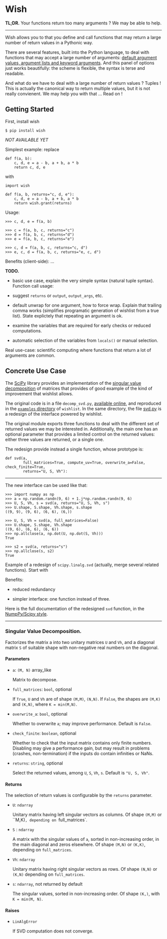 
Wish
================================================================================

**TL;DR.** Your functions return too many arguments ? We may be able to help.

-----

Wish allows you to that you define and call functions that may
return a large number of return values in a Pythonic way.

There are several features, built into the Python language, to deal with
functions that may accept a large number of arguments: [default argument values, 
argument lists and keyword arguments][arguments]. And this panel of options
just works beautifully: the scheme is flexible, the syntax is terse and readable.

[arguments]: https://docs.python.org/2/tutorial/controlflow.html#more-on-defining-functions

And what do we have to deal with a large number of return values ? Tuples !
This is actually the canonical way to return multiple values, but it is not
really convienent. We may help you with that ... Read on !


Getting Started
--------------------------------------------------------------------------------

First, install wish

    $ pip install wish

*NOT AVAILABLE YET*

Simplest example: replace

  
    def f(a, b):
        c, d, e = a - b, a + b, a * b
        return c, d, e

with

    import wish

    def f(a, b, returns="c, d, e"):
        c, d, e = a - b, a + b, a * b
        return wish.grant(returns)


Usage:

    >>> c, d, e = f(a, b) 

    >>> c = f(a, b, c, returns="c")
    >>> d = f(a, b, c, returns="d")
    >>> e = f(a, b, c, returns="e")

    >>> c, d = f(a, b, c, returns="c, d")
    >>> e, c, d = f(a, b, c, returns="e, c, d")    

Benefits (client-side): ...


**TODO.**

  - basic use case, explain the very simple syntax (natural tuple syntax).
    Function call usage:

  - suggest `returns` or `output`, `output_args`, etc.

  - default unwrap for one argument, how to force wrap. Explain that trailing
    comma works (simplifies programatic generation of wishlist from a true 
    list). State explictely that repeating an argument is ok.

  - examine the variables that are required for early checks or 
    reduced computations.

  - automatic selection of the variables from `locals()` or
    manual selection.


Real use-case: scientific computing where functions that return a lot of
arguments are common.

Concrete Use Case
--------------------------------------------------------------------------------

The [SciPy](http://www.scipy.org/) library provides an implementation of 
the [singular value decomposition][svd] of matrices that provides of good
example of the kind of improvement that wishlist allows. 

The original code is in a file `decomp_svd.py`, [available online][decomp_svd.py], 
and reproduced in the [`examples` directory][examples] of `wishlist`. In the
same directory, the file [svd.py] is a redesign of the interface powered by
wishlist.

[svd]: http://en.wikipedia.org/wiki/Singular_value_decomposition
[decomp_svd.py]: https://github.com/scipy/scipy/blob/master/scipy/linalg/decomp_svd.py
[examples]: https://github.com/boisgera/wishlist/tree/master/examples
[svd.py]: https://github.com/boisgera/wishlist/tree/master/examples/svd.py

The original module exports three functions to deal with the different set of
returned values we may be interested in. Additionally, the main one has an 
optional parameter that provides a limited control on the returned values:
either three values are returned, or a single one.

The redesign provide instead a single function, whose prototype is:

    def svd(a, 
            full_matrices=True, compute_uv=True, overwrite_a=False, check_finite=True,
            returns="U, S, Vh"):


-----

The new interface can be used like that:

    >>> import numpy as np
    >>> a = np.random.randn(9, 6) + 1.j*np.random.randn(9, 6)
    >>> U, S, Vh, s = svd(a, returns="U, S, Vh, s")
    >>> U.shape, S.shape, Vh.shape, s.shape
    ((9, 9), (9, 6), (6, 6), (6,))

    >>> U, S, Vh = svd(a, full_matrices=False)
    >>> U.shape, S.shape, Vh.shape
    ((9, 6), (6, 6), (6, 6))
    >>> np.allclose(a, np.dot(U, np.dot(S, Vh)))
    True

    >>> s2 = svd(a, returns="s")
    >>> np.allclose(s, s2)
    True




Example of a redesign of `scipy.linalg.svd` (actually, merge several
related functions). Start with 

Benefits:


  - reduced redundancy

  - simpler interface: one function instead of three.




Here is the full documentation of the redesigned `svd` function, 
in the [NumpPy/Scipy style][numpy-doc].

[numpy-doc]: https://github.com/numpy/numpy/blob/master/doc/HOWTO_DOCUMENT.rst.txt

-----

### Singular Value Decomposition.

Factorizes the matrix a into two unitary matrices `U` and `Vh`, and
a diagonal matrix `S` of suitable shape with non-negative real 
numbers on the diagonal.
    

#### Parameters

  - `a`: `(M, N)` array_like

    Matrix to decompose.

  - `full_matrices`: `bool`, optional
    
    If `True`, `U` and `Vh` are of shape `(M,M)`, `(N,N)`.
    If `False`, the shapes are `(M,K)` and `(K,N)`, where `K = min(M,N)`.

  - `overwrite_a`: `bool`, optional
      
     Whether to overwrite `a`; may improve performance.
     Default is `False`.

  - `check_finite`: `boolean`, optional
    
    Whether to check that the input matrix contains only finite numbers.
    Disabling may give a performance gain, but may result in problems
    (crashes, non-termination) if the inputs do contain infinities or NaNs.

  - `returns`: `string`, optional 
     
    Select the returned values, among `U`, `S`, `Vh`, `s`.
    Default is `"U, S, Vh"`.

#### Returns

The selection of return values is configurable by the `returns` parameter.

  - `U`: `ndarray`

    Unitary matrix having left singular vectors as columns.
    Of shape `(M,M)` or ``M,K)`, depending on `full_matrices`.

  - `S` : `ndarray`

    A matrix with the singular values of `a`, sorted in non-increasing
    order, in the main diagonal and zeros elsewhere.
    Of shape `(M,N)` or `(K,K)`, depending on `full_matrices`.

  - `Vh`: `ndarray`
     
    Unitary matrix having right singular vectors as rows.
    Of shape `(N,N)` or `(K,N)` depending on `full_matrices`.
    
  - `s`: `ndarray`, not returned by default
            
    The singular values, sorted in non-increasing order.
    Of shape `(K,)`, with `K = min(M, N)`.

#### Raises

  - `LinAlgError`

    If SVD computation does not converge.

